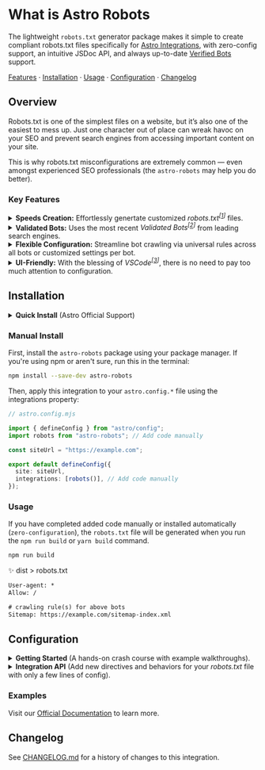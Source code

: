 # What is Astro Robots

The lightweight `robots.txt` generator package makes it simple to create compliant robots.txt files specifically for [Astro Integrations](https://astro.build/integrations/), with zero-config support, an intuitive JSDoc API, and always up-to-date [Verified Bots](https://radar.cloudflare.com/traffic/verified-bots) support.

[Features](#features) · [Installation](#installation) · [Usage](#usage) · [Configuration](#configuration) · [Changelog](/CHANGELOG.md)

## Overview

Robots.txt is one of the simplest files on a website, but it’s also one of the easiest to mess up. Just one character out of place can wreak havoc on your SEO and prevent search engines from accessing important content on your site.

This is why robots.txt misconfigurations are extremely common — even amongst experienced SEO professionals (the `astro-robots` may help you do better).

### Key Features

<details>
<summary><strong>Speeds Creation:</strong> Effortlessly genertate customized <i>robots.txt<sup>[<a href="https://www.rfc-editor.org/rfc/rfc9309.html" target="_blank">1</a>]</sup></i> files.</summary>
<br>

With just one click, our robot.txt generator allows you to easily create optimized and customized robots.txt files for your website.

- Easily generate optimized custom robots.txt files with one click.
- Conveniently manage bot access rules without coding.
- Supports setting crawling delay, allowing/blocking specified bots, etc.
- The generated files follow the latest standards and can be correctly parsed by
- Smart automation to get optimized robots.txt without the hassle and guesswork

<br>
</details>

<details>
<summary><strong>Validated Bots:</strong> Uses the most recent <i>Validated Bots<sup>[<a href="https://radar.cloudflare.com/traffic/verified-bots" target="_blank">2</a>]</sup></i> from leading search engines.</summary>
<br>

Stay ahead of the curve with the most up-to-date verified bot user-agents from search leaders like Google, Bing, Yahoo, Yandex, and Baidu. 

- Uses latest verified bot user-agents from major search engines.
- Integrates real-world bot data to optimize for emerging bots.
- Evolving lists that auto-update as the market changes.
- Saves time from manually tracking user-agent changes.

<br>
</details>

<details>
<summary><strong>Flexible Configuration:</strong> Streamline bot crawling via universal rules across all bots or customized settings per bot.</summary>
<br>

- Allows unified rule application OR customization per bot for flexibility
- Package handles enforcement of either unified or individualized rules
- Time-saving standardization is available but customization is also supported
- Full control whether through common or customized crawling rules

<br>
</details>

<details>
<summary><strong>UI-Friendly:</strong> With the blessing of <i>VSCode<sup>[<a href="https://code.visualstudio.com/" target="_blank">3</a>]</sup></i>, there is no need to pay too much attention to configuration.</summary>
<br>

- VSCode integration means complex configs aren't required
- Streamlines process so users can concentrate on building

> For localization support, it is recommended that you install _Commment Translate<sup>[[4](#https://marketplace.visualstudio.com/items?itemName=intellsmi.comment-translate)]</sup>_ for a better experience.

<br>
</details>

## Installation

<details>

<summary><strong>Quick Install</strong> (Astro Official Support)</summary>

Install the `astro-robots` package into any Astro project using your preferred package manager:

```sh
# Using NPM
$ npx astro add astro-robots

# Using Yarn
$ yarn astro add astro-robots

# Using PNPM
$ pnpx astro add astro-robots
```

</details>

### Manual Install

First, install the `astro-robots` package using your package manager. If you're using npm or aren't sure, run this in the terminal:

```sh
npm install --save-dev astro-robots
```

Then, apply this integration to your `astro.config.*` file using the integrations property:

```ts
// astro.config.mjs

import { defineConfig } from "astro/config";
import robots from "astro-robots"; // Add code manually

const siteUrl = "https://example.com";

export default defineConfig({
  site: siteUrl,
  integrations: [robots()], // Add code manually
});
```

### Usage

If you have completed added code manually or installed automatically (`zero-configuration`), the `robots.txt` file will be generated when you run the `npm run build` or `yarn build` command.

```sh
npm run build
```

✨ dist > robots.txt

```txt
User-agent: *
Allow: /

# crawling rule(s) for above bots
Sitemap: https://example.com/sitemap-index.xml
```

## Configuration

<details>

<summary><strong>Getting Started</strong> (A hands-on crash course with example walkthroughs).</summary>

To configure this integration, pass an object to the `robots()` function call in `astro.config.*` file.

```ts
const siteUrl = "https://example.com";

export default defineConfig({
  //...
  integrations: [
    robots({
      host: siteUrl.replace(/^https?:\/\/|:\d+/g, ""),
      sitemap: [
        "https://example.com/sitemap.xml",
        "https://www.example.com/sitemap.xml",
      ],
      policy: [
        {
          userAgent: [
            "Applebot",
            "Googlebot",
            "bingbot",
            "Yandex",
            "Yeti",
            "Baiduspider",
            "360Spider",
            "*",
          ],
          allow: ["/"],
          disallow: ["/admin", "/login"],
          crawlDelay: 5,
          cleanParam: ["sid /", "s /forum/showthread"],
        },
      ],
    }),
  ],

  //...
});
```

With the above configuration you will get a `robots.txt` file as shown below.

✨ dist > robots.txt

```txt
User-agent: Applebot
User-agent: Googlebot
User-agent: bingbot
User-agent: Yandex
User-agent: Yeti
User-agent: Baiduspider
User-agent: 360Spider
User-agent: *
Allow: /
Disallow: /admin
Disallow: /login
Crawl-delay: 5
Clean-param: sid /
Clean-param: s /forum/showthread

# crawling rule(s) for above bots
Sitemap: https://example.com/sitemap.xml
Sitemap: https://www.example.com/sitemap.xml
Host: example.com
```

> **Note:** Some directives (`Host` `Clean-param` `Crawl-delay`) are only supported by a few crawlers. For example from February 22, 2018, Yandex ignores the Crawl-delay directive. To set the speed at which robots downloads the site pages, use the [Site crawl rate](https://yandex.com/support/webmaster/service/crawl-rate.html#crawl-rate) in Yandex.Webmaster.

</details>

<details>

<summary><strong>Integration API</strong> (Add new directives and behaviors for your <i>robots.txt</i> file with only a few lines of config).</summary>

Through the above examples, you must have understood how `astro-robots` works. Next, let us learn more about its interface.

|        Name         |                     Type                      | Required |           Default value            |   Directive   |
| :-----------------: | :-------------------------------------------: | :------: | :--------------------------------: | :-----------: |
|        host         |              `Boolean` `String`               |    No    |              `false`               |    `Host`     |
|       sitemap       |         `Boolean` `String` `String[]`         |    No    |               `true`               |   `Sitemap`   |
|      policy[]       |                   `Strig[]`                   |    No    | `[{ userAgent: '*', allow: '/' }]` |       -       |
| plicy[{userAgent}]  | UserAgentType<sup>[[3](#useragenttype)]</sup> |   Yes    |                 -                  | `User-agent`  |
|   plicy[{allow}]    |              `String` `String[]`              |    \*    |                 -                  |    `Allow`    |
|  plicy[{disAllow}]  |              `String` `String[]`              |    \*    |                 -                  |  `Disallow`   |
| plicy[{crawlDelay}] |                   `Number`                    | Optional |                 -                  | `Crawl-delay` |
| plicy[{cleanParam}] |              `String` `String[]`              | Optional |                 -                  | `Clean-param` |

> **Remark:**
>
> - `*` [ Optional ] At least one or more `allow` or `disallow` entries per rule.
> - `-` [ Undefinded ] There is no initial value in the default configuration.

#### UserAgentType

**type:** `UserAgentType` `(UserAgentType)[]`

- UserAgentType - `String` Stored are the latest verified bots.
- (UserAgentType)[] - `String[]` Make it work in array mode too.

*For more detailed content, please refer to [JSDoc consts](./dist/consts.d.ts).*

```ts
export type UsertAgentType =
  | "*"
  | SearchEngines[keyof SearchEngines]
  | SocialNetwork[keyof SocialNetwork]
  | SearchEngineOptimization[keyof SearchEngineOptimization];
```

Still clueless, don't worry! We have powerful [JSDoc support](./dist/index.d.ts), whether you are an SEO expert or a novice, you can easily manage it.

Now just use this in your Astro project and it will tell everything about `robots.txt`.

</details>

### Examples

Visit our [Official Documentation]() to learn more.

## Changelog

See [CHANGELOG.md](CHANGELOG.md) for a history of changes to this integration.
